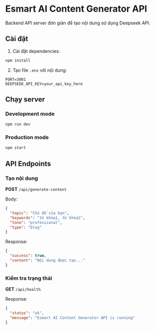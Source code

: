 # Esmart AI Content Generator API

Backend API server đơn giản để tạo nội dung sử dụng Deepseek API.

## Cài đặt

1. Cài đặt dependencies:

```bash
npm install
```

2. Tạo file `.env` với nội dung:

```
PORT=3001
DEEPSEEK_API_KEY=your_api_key_here
```

## Chạy server

### Development mode

```bash
npm run dev
```

### Production mode

```bash
npm start
```

## API Endpoints

### Tạo nội dung

**POST** `/api/generate-content`

Body:

```json
{
  "topic": "Chủ đề của bạn",
  "keywords": "từ khóa1, từ khóa2",
  "tone": "professional",
  "type": "blog"
}
```

Response:

```json
{
  "success": true,
  "content": "Nội dung được tạo..."
}
```

### Kiểm tra trạng thái

**GET** `/api/health`

Response:

```json
{
  "status": "ok",
  "message": "Esmart AI Content Generator API is running"
}
```
